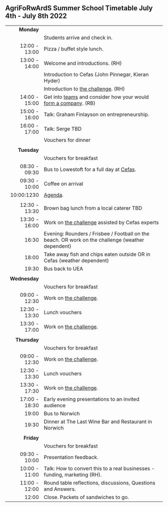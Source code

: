 ## AgriFoRwArdS Summer School Timetable July 4th - July 8th 2022

|               |                                                                                                   |
|--------------:|:--------------------------------------------------------------------------------------------------|
|    **Monday** |                                                                                                   |
|               | Students arrive and check in.                                                                     |
| 12:00 - 13:00 | Pizza / buffet style lunch.                                                                       |
| 13:00 - 14:00 | Welcome and introductions. (RH)                                                                   |
|               | Introduction to Cefas (John Pinnegar, Kieran Hyder)                                               |
|               | Introduction to [the challenge](#the-challenge). (RH)                                             |
| 14:00 - 15:00 | Get into [teams](#teams) and consider how your would [form a company](start-up.md). (RB)          |
| 15:00 - 16:00 | Talk: Graham Finlayson on entrepreneurship.                                                       |
| 16:00 - 17:00 | Talk: Serge TBD                                                                                   |
|               | Vouchers for dinner                                                                               |
|               |                                                                                                   |
|   **Tuesday** |                                                                                                   |
|               | Vouchers for breakfast                                                                            |
| 08:30 - 09:30 | Bus to Lowestoft for a full day at [Cefas](http://www.cefas.co.uk).                               |
| 09:30 - 10:00 | Coffee on arrival                                                                                 |
|    10:00:1230 | [Agenda](cefas.md).                                                                               |
|               |                                                                                                   |
| 12:30 - 13:30 | Brown bag lunch from a local caterer TBD                                                          |
| 13:30 - 16:00 | Work on [the challenge](#the-challenge) assisted by Cefas experts                                 |
|         16:30 | Evening: Rounders / Frisbee / Football on the beach. OR work on the challenge (weather dependent) |
|         18:00 | Take away fish and chips eaten outside OR in Cefas (weather dependent)                            |
|         19:30 | Bus back to UEA                                                                                   |
|               |                                                                                                   |
| **Wednesday** |                                                                                                   |
|               | Vouchers for breakfast                                                                            |
| 09:00 - 12:30 | Work on [the challenge](#the-challenge).                                                          |
| 12:30 - 13:30 | Lunch vouchers                                                                                    |
| 13:30 - 17:00 | Work on [the challenge](#the-challenge).                                                          |
|               |                                                                                                   |
|  **Thursday** |                                                                                                   |
|               | Vouchers for breakfast                                                                            |
| 09:00 - 12:30 | Work on [the challenge](#the-challenge).                                                          |
| 12:30 - 13:30 | Lunch vouchers                                                                                    |
| 13:30 - 17:30 | Work on [the challenge](#the-challenge).                                                          |
| 17:00 - 18:30 | Early evening presentations to an invited audience                                                |
|         19:00 | Bus to Norwich                                                                                    |
|         19:30 | Dinner at The Last Wine Bar and Restaurant in Norwich                                             |
|               |                                                                                                   |
|    **Friday** |                                                                                                   |
|               | Vouchers for breakfast                                                                            |
| 09:30 - 10:00 | Presentation feedback.                                                                            |
| 10:00 - 11:00 | Talk: How to convert this to a real businesses - funding, marketing (RH).                         |
| 11:00 - 12:00 | Round table reflections, discussions, Questions and Answers.                                      |
|         12:00 | Close. Packets of sandwiches to go.                                                               |
